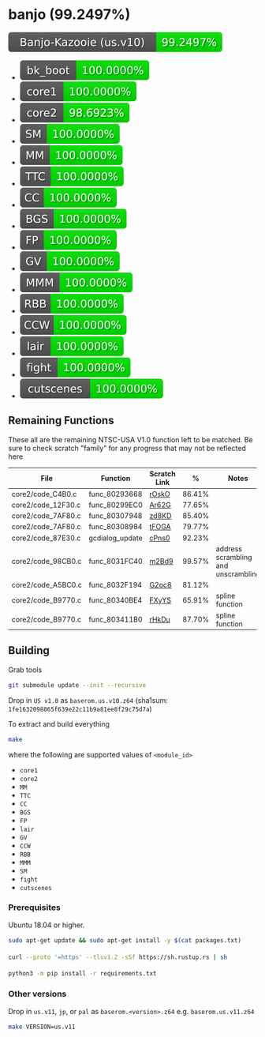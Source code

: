 # banjo (99.2497%)

<img src="./progress/progress_total.svg">

- <img src="./progress/progress_bk_boot.svg">
- <img src="./progress/progress_core1.svg">  
- <img src="./progress/progress_core2.svg">  
- <img src="./progress/progress_SM.svg">
- <img src="./progress/progress_MM.svg">
- <img src="./progress/progress_TTC.svg">
- <img src="./progress/progress_CC.svg">
- <img src="./progress/progress_BGS.svg">
- <img src="./progress/progress_FP.svg">
- <img src="./progress/progress_GV.svg">
- <img src="./progress/progress_MMM.svg">
- <img src="./progress/progress_RBB.svg">
- <img src="./progress/progress_CCW.svg">
- <img src="./progress/progress_lair.svg">
- <img src="./progress/progress_fight.svg">
- <img src="./progress/progress_cutscenes.svg">

## Remaining Functions
These all are the remaining NTSC-USA V1.0 function left to be matched.
Be sure to check scratch "family" for any progress that may not be reflected here

| File               | Function        | Scratch Link                             | %      | Notes |
| ------------------ | --------------- | ---------------------------------------- | ------ | ----- |
| core2/code_C4B0.c  | func_80293668   | [rOskO](https://decomp.me/scratch/rOskO) | 86.41% |
| core2/code_12F30.c | func_80299EC0   | [Ar62G](https://decomp.me/scratch/Ar62G) | 77.65% |
| core2/code_7AF80.c | func_80307948   | [zd8KD](https://decomp.me/scratch/zd8KD) | 85.40% |
| core2/code_7AF80.c | func_80308984   | [tFOGA](https://decomp.me/scratch/tFOGA) | 79.77% |
| core2/code_87E30.c | gcdialog_update | [cPns0](https://decomp.me/scratch/cPns0) | 92.23% |
| core2/code_98CB0.c | func_8031FC40   | [m2Bd9](https://decomp.me/scratch/m2Bd9) | 99.57% | address scrambling and unscrambling |
| core2/code_A5BC0.c | func_8032F194   | [G2oc8](https://decomp.me/scratch/G2oc8) | 81.12% | 
| core2/code_B9770.c | func_80340BE4   | [FXyYS](https://decomp.me/scratch/FXyYS) | 65.91% | spline function 
| core2/code_B9770.c | func_803411B0   | [rHkDu](https://decomp.me/scratch/rHkDu) | 87.70% | spline function

## Building

Grab tools

```sh
git submodule update --init --recursive
```

Drop in `US v1.0` as `baserom.us.v10.z64` (sha1sum: `1fe1632098865f639e22c11b9a81ee8f29c75d7a`)

To extract and build everything

```sh
make
```

where the following are supported values of `<module_id>`
- `core1`
- `core2`
- `MM`
- `TTC`
- `CC`
- `BGS`
- `FP`
- `lair`
- `GV`
- `CCW`
- `RBB`
- `MMM`
- `SM`
- `fight`
- `cutscenes`

### Prerequisites

Ubuntu 18.04 or higher.

```sh
sudo apt-get update && sudo apt-get install -y $(cat packages.txt)

curl --proto '=https' --tlsv1.2 -sSf https://sh.rustup.rs | sh

python3 -m pip install -r requirements.txt
```

### Other versions

Drop in `us.v11`, `jp`, or `pal` as `baserom.<version>.z64` e.g. `baserom.us.v11.z64`

```sh
make VERSION=us.v11
```
